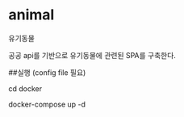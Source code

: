 # animal
유기동물

공공 api를 기반으로 유기동물에 관련된 SPA를 구축한다.

##실행 (config file 필요)

cd docker

docker-compose up -d